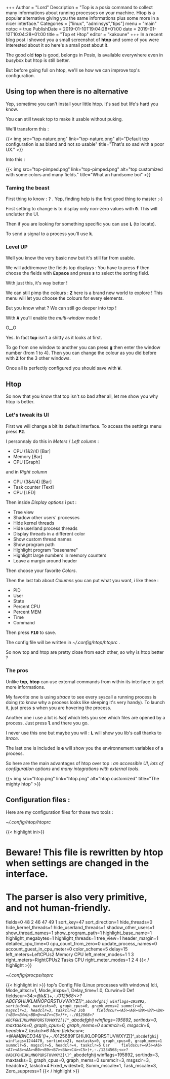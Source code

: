 +++
Author = "Lord"
Description = "Top is a posix command to collect many informations about running processes on your machine. Htop is a popular alternative giving you the same informations plus some more in a nicer interface."
Categories = ["linux", "adminsys","tips"]
menu = "main"
notoc = true
PublishDate = 2019-01-10T19:04:28+01:00
date = 2019-01-12T10:04:28+01:00
title = "Top et Htop"
editor = "kakoune"
+++
In a recent blog post i showed you a small screenshot of **htop** and some of you were interested about it so here's a small post about it.

The good old **top** is good, belongs in Posix, is available everywhere even in busybox but htop is still better.

But before going full on htop, we'll se how we can improve top's configuration.

## Using top when there is no alternative
Yep, sometime you can't install your little htop.
It's sad but life's hard you know.

You can still tweak top to make it usable without puking.

We'll transform this :

{{< img src="top-nature.png" link="top-nature.png" alt="Default top configuration is as bland and not so usable" title="That's so sad with a poor UX." >}}

Into this :

{{< img src="top-pimped.png" link="top-pimped.png" alt="top customized with some colors and many fields." title="What an handsome boi" >}}

### Taming the beast
First thing to know :  **<samp>?</samp>** .
Yep, finding help is the first good thing to master ;-)

First setting to change is to display only non-zero values with **<samp>0</samp>**.
This will unclutter the UI.

Then if you are looking for something specific you can use **<samp>L</samp>** (to locate).

To send a signal to a process you'll use **<samp>k</samp>**.

### Level UP
Well you know the very basic now but it's still far from usable.

We will add/remove the fields top displays :
You have to press **<samp>f</samp>** then choose the fields with **<samp>Espace</samp>** and press **<samp>s</samp>** to select the sorting field.

With just this, it's way better !

We can still pimp the colours : **<samp>Z</samp>** here is a brand new world to explore !
This menu will let you choose the colours for every elements.

But you know what ?
We can still go deeper into top !

With **<samp>A</samp>** you'll enable the *multi-window* mode !

O__O

Yes.
In fact **top** isn't a shitty as it looks at first.

To go from one window to another you can press **<samp>g</samp>** then enter the window number (from 1 to 4).
Then you can change the colour as you did before with **<samp>Z</samp>** for the 3 other windows.

Once all is perfectly configured you should save with **<samp>W</samp>**.

## Htop
So now that you know that top isn't so bad after all, let me show you why htop is better.

### Let's tweak its UI
First we will change a bit its default interface.
To access the settings menu press **<samp>F2</samp>**.

I personnaly do this in *Meters* / *Left column* :

  - CPU (1&2/4) [Bar]
  - Memory [Bar]
  - CPU [Graph]

and in *Right column*

  - CPU (3&4/4) [Bar]
  - Task counter [Text]
  - CPU [LED]

Then inside *Display options* i put :

  - Tree view
  - Shadow other users' processes
  - Hide kernel threads
  - Hide userland process threads
  - Display threads in a different color
  - Show custom thread names
  - Show program path
  - Highlight program "basename"
  - Highlight large numbers in memory counters
  - Leave a margin around header

Then choose your favorite *Colors*.

Then the last tab about *Columns* you can put what you want, i like these :

  - PID
  - User
  - State
  - Percent CPU
  - Percent MEM
  - Time
  - Command

Then press **<samp>F10</samp>** to save.

The config file will be written in *~/.config/htop/htoprc* .

So now top and htop are pretty close from each other, so why is htop better ?

### The pros
Unlike **top**, **htop** can use external commands from within its interface to get more informations.

My favorite one is using *strace* to see every syscall a running process is doing (to know why a process looks like sleeping it's very handy).
To launch it, just press **<samp>s</samp>** when you are hovering the process.

Another one i use a lot is *lsof* which lets you see which files are opened by a process.
Just press **<samp>l</samp>** and there you go.

I never use this one but maybe you will : **<samp>L</samp>** will show you lib's call thanks to *ltrace*.

The last one is included is **<samp>e</samp>** will show you the environnement variables of a process.

So here are the main advantages of htop over top : *an accessible UI*, *lots of configuration options* and *many integrations with external tools*.

{{< img src="htop.png" link="htop.png" alt="htop customized" title="The mighty htop" >}}

## Configuration files :
Here are my configuration files for those two tools :

*~/.config/htop/htoprc*

{{< highlight ini>}}
# Beware! This file is rewritten by htop when settings are changed in the interface.
# The parser is also very primitive, and not human-friendly.
fields=0 48 2 46 47 49 1
sort_key=47
sort_direction=1
hide_threads=0
hide_kernel_threads=1
hide_userland_threads=1
shadow_other_users=1
show_thread_names=1
show_program_path=1
highlight_base_name=1
highlight_megabytes=1
highlight_threads=1
tree_view=1
header_margin=1
detailed_cpu_time=0
cpu_count_from_zero=0
update_process_names=0
account_guest_in_cpu_meter=0
color_scheme=5
delay=15
left_meters=LeftCPUs2 Memory CPU
left_meter_modes=1 1 3
right_meters=RightCPUs2 Tasks CPU
right_meter_modes=1 2 4
{{< / highlight >}}

*~/.config/procps/toprc*

{{< highlight ini >}}
top's Config File (Linux processes with windows)
Id:i, Mode_altscr=1, Mode_irixps=1, Delay_time=1.0, Curwin=0
Def     fieldscur=<A5><A8>34;=@ķ<BA><B9><C5>&')*+,-./012568<>?ABCFGHIJKLMNOPQRSTUVWXYZ[\]^_`abcdefghij
        winflags=195892, sortindx=0, maxtasks=0, graph_cpus=0, graph_mems=1
        summclr=6, msgsclr=1, headclr=3, taskclr=2
Job     fieldscur=<A5><A6><B9><B7><BA>(<B3><B4>Ļ<BD>@<<A7><C5>)*+,-./012568>?ABCFGHIJKLMNOPQRSTUVWXYZ[\]^_`abcdefghij
        winflags=195892, sortindx=0, maxtasks=0, graph_cpus=0, graph_mems=0
        summclr=6, msgsclr=6, headclr=7, taskclr=6
Mem     fieldscur=<A5><BA>;<<BD><BE><BF>@AMBNCD34<B7><C5>&'()*+,-./0125689FGHIJKLOPQRSTUVWXYZ[\]^_`abcdefghij
        winflags=1244470, sortindx=21, maxtasks=0, graph_cpus=0, graph_mems=1
        summclr=5, msgsclr=5, headclr=4, taskclr=5
Usr     fieldscur=<A5><A6><A7><A8><AA><B0><B9><B7><BA><C4><C5>)+,-./1234568;<=>?@ABCFGHIJKLMNOPQRSTUVWXYZ[\]^_`abcdefghij
        winflags=195892, sortindx=3, maxtasks=0, graph_cpus=0, graph_mems=0
        summclr=3, msgsclr=3, headclr=2, taskclr=4
Fixed_widest=0, Summ_mscale=1, Task_mscale=3, Zero_suppress=1
{{< / highlight >}}
